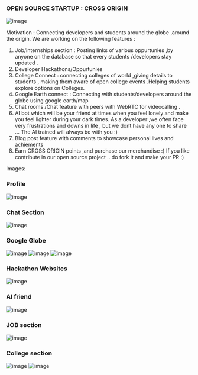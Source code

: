 ### OPEN SOURCE STARTUP : CROSS ORIGIN


![image](https://github.com/Sattwikmaiti/CROSS-ORIGIN/assets/90182231/4dfef3aa-2705-48a0-a415-aa8c6297e822)

Motivation : Connecting developers and students around the globe ,around the origin.
We are working on the following features : 


1) Job/internships section : Posting links of various oppurtunies ,by anyone on the database so that every students /developers stay updated .
2) Developer Hackathons/Oppurtunies
3) College Connect : connecting colleges of world ,giving details to students , making them aware of open college events  .Helping students explore options on Colleges.
4) Google Earth connect : Connecting with students/developers around the globe using google earth/map
5) Chat rooms /Chat feature with peers with WebRTC for videocalling .
6) AI bot which will be your friend at times when you feel lonely and make you feel lighter during your dark times. As a developer ,we often face very frustrations and downs in life , but we dont have any one to share ... The AI trained will always be with you :)
7) Blog post feature with comments to showcase personal lives and achiements
8) Earn CROSS ORIGIN points ,and purchase our merchandise :)
If you like contribute in our open source project .. do fork it and make your PR :)

Images:
### Profile 
![image](https://github.com/Sattwikmaiti/CROSS-ORIGIN/assets/90182231/ce826146-7e95-4061-90a7-d91434d7d115)
### Chat Section
![image](https://github.com/Sattwikmaiti/CROSS-ORIGIN/assets/90182231/262cc50a-6058-494a-a21c-409750115a37)
### Google Globe
![image](https://github.com/Sattwikmaiti/CROSS-ORIGIN/assets/90182231/b4f6694a-beea-45fa-aead-080a3f12744f)
![image](https://github.com/Sattwikmaiti/CROSS-ORIGIN/assets/90182231/6b6de080-c19c-4ffb-aa59-8ab322172041)
![image](https://github.com/Sattwikmaiti/CROSS-ORIGIN/assets/90182231/8fe336a5-8c20-4b8b-8d5a-79c91dee231d)


### Hackathon Websites
![image](https://github.com/Sattwikmaiti/CROSS-ORIGIN/assets/90182231/cd82326f-0ea4-4a00-b618-17f7b9c0da31)
### AI friend
![image](https://github.com/Sattwikmaiti/CROSS-ORIGIN/assets/90182231/9fb2f95b-58c5-41bb-b4c6-3868c27242ee)
### JOB section
![image](https://github.com/Sattwikmaiti/CROSS-ORIGIN/assets/90182231/2f7f69d0-9b68-488a-a48d-b4af31e16308)

### College section
![image](https://github.com/Sattwikmaiti/CROSS-ORIGIN/assets/90182231/b10147f9-a146-4bee-9645-f9abc4452ed7)
![image](https://github.com/Sattwikmaiti/CROSS-ORIGIN/assets/90182231/fe6251f5-54ae-4fa0-bcb8-e1b75040cdac)







